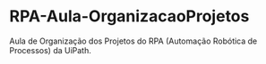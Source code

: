 # RPA-Aula-OrganizacaoProjetos
Aula de Organização dos Projetos do RPA (Automação Robótica de Processos) da UiPath.
